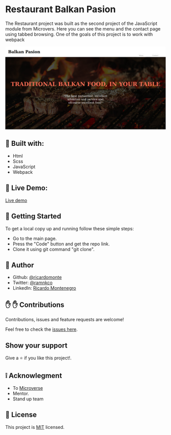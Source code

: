 # Restaurant Balkan Pasion

The Restaurant project was built as the second project of the JavaScript module from Microvers. Here you can see the menu and the contact page using tabbed browsing.
One of the goals of this project is to work with webpack


![website screenshots](ScreenshotBalkanPasion.jpg)

##  :hammer: Built with:

- Html
- Scss
- JavaScript
- Webpack

##  :red_circle: Live Demo:

[Live demo](https://ricardomonte.github.io/restaurant-page/)

##  :construction_worker: Getting Started

To get a local copy up and running follow these simple steps:

- Go to the main page.
- Press the "Code" button and get the repo link.
- Clone it using git command "git clone".

## :bust_in_silhouette: Author

- Github: [@ricardomonte](https://github.com/ricardomonte)
- Twitter: [@ramnkco](https://twitter.com/ramnkco)
- LinkedIn: [Ricardo Montenegro](https://www.linkedin.com/in/ricantomontenegro/)


## :raised_hand: :raised_hand: Contributions

Contributions, issues and feature requests are welcome!

Feel free to check the [issues here](https://github.com/ricardomonte/Capstone-Project/issues).

## Show your support

Give a :star: if you like this project!.

##  :grey_exclamation: Acknowlegment

- To [Microverse](https://www.microverse.org/)
- Mentor.
- Stand up team

##  :memo: License

This project is [MIT](LICENSE) licensed.